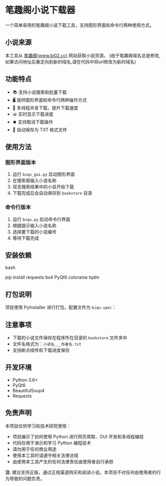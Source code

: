 # 笔趣阁小说下载器

一个简单易用的笔趣阁小说下载工具，支持图形界面和命令行两种使用方式。

## 小说来源

本工具从 [笔趣阁(www.bi02.cc)](https://www.bi02.cc) 网站获取小说资源。
(由于笔趣阁域名总是修改,如果访问地址后重定向到新的域名,请在代码中将url修改为新的域名)

## 功能特点

- 📚 支持小说搜索和批量下载
- 🖥️ 提供图形界面和命令行两种操作方式
- 🚀 多线程并发下载，提升下载速度
- 📊 实时显示下载进度
- ⏹️ 支持取消下载操作
- 💾 自动保存为 TXT 格式文件

## 使用方法

### 图形界面版本

1. 运行 `biqu_gui.py` 启动图形界面
2. 在搜索框输入小说名称
3. 双击搜索结果中的小说开始下载
4. 下载完成后会自动保存到 `bookstore` 目录

### 命令行版本

1. 运行 `biqu.py` 启动命令行界面
2. 根据提示输入小说名称
3. 选择要下载的小说编号
4. 等待下载完成

## 安装依赖
bash

pip install requests bs4 PyQt6 colorama tqdm

## 打包说明

项目使用 PyInstaller 进行打包，配置文件为 `biqu.spec`：


## 注意事项

- 下载的小说文件保存在程序所在目录的 `bookstore` 文件夹中
- 文件名格式为：`小说名___作者名.txt`
- 支持断点续传和下载进度保存

## 开发环境

- Python 3.6+
- PyQt6
- BeautifulSoup4
- Requests

## 免责声明

本项目仅供学习和技术研究使用：
- 项目展示了如何使用 Python 进行网页爬取、GUI 开发和多线程编程
- 代码仅用于演示和学习 Python 编程技术
- 请勿用于任何商业用途
- 使用本工具时请遵守相关法律法规
- 由使用本工具产生的任何法律责任由使用者自行承担

**注**: 建议支持正版，通过正规渠道购买和阅读小说。本项目不对任何由使用者的行为导致的问题负责。


